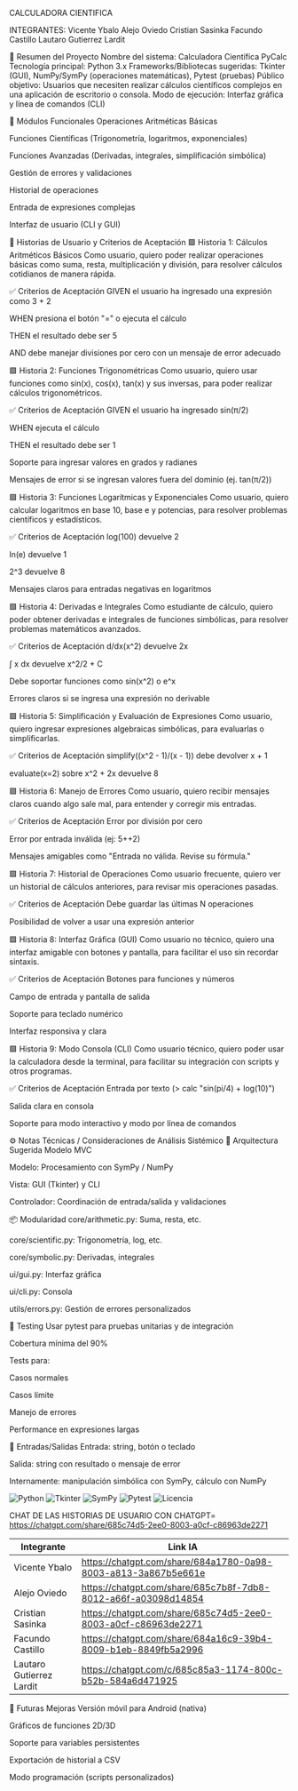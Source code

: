 CALCULADORA CIENTIFICA

INTEGRANTES:
 Vicente Ybalo
 Alejo Oviedo
 Cristian Sasinka
 Facundo Castillo
 Lautaro Gutierrez Lardit

📘 Resumen del Proyecto
Nombre del sistema: Calculadora Científica PyCalc
Tecnología principal: Python 3.x
Frameworks/Bibliotecas sugeridas: Tkinter (GUI), NumPy/SymPy (operaciones matemáticas), Pytest (pruebas)
Público objetivo: Usuarios que necesiten realizar cálculos científicos complejos en una aplicación de escritorio o consola.
Modo de ejecución: Interfaz gráfica y línea de comandos (CLI)

🧩 Módulos Funcionales
Operaciones Aritméticas Básicas

Funciones Científicas (Trigonometría, logaritmos, exponenciales)

Funciones Avanzadas (Derivadas, integrales, simplificación simbólica)

Gestión de errores y validaciones

Historial de operaciones

Entrada de expresiones complejas

Interfaz de usuario (CLI y GUI)

🧠 Historias de Usuario y Criterios de Aceptación
🟩 Historia 1: Cálculos Aritméticos Básicos
Como usuario,
quiero poder realizar operaciones básicas como suma, resta, multiplicación y división,
para resolver cálculos cotidianos de manera rápida.

✅ Criterios de Aceptación
GIVEN el usuario ha ingresado una expresión como 3 + 2

WHEN presiona el botón "=" o ejecuta el cálculo

THEN el resultado debe ser 5

AND debe manejar divisiones por cero con un mensaje de error adecuado

🟩 Historia 2: Funciones Trigonométricas
Como usuario,
quiero usar funciones como sin(x), cos(x), tan(x) y sus inversas,
para poder realizar cálculos trigonométricos.

✅ Criterios de Aceptación
GIVEN el usuario ha ingresado sin(π/2)

WHEN ejecuta el cálculo

THEN el resultado debe ser 1

Soporte para ingresar valores en grados y radianes

Mensajes de error si se ingresan valores fuera del dominio (ej. tan(π/2))

🟩 Historia 3: Funciones Logarítmicas y Exponenciales
Como usuario,
quiero calcular logaritmos en base 10, base e y potencias,
para resolver problemas científicos y estadísticos.

✅ Criterios de Aceptación
log(100) devuelve 2

ln(e) devuelve 1

2^3 devuelve 8

Mensajes claros para entradas negativas en logaritmos

🟩 Historia 4: Derivadas e Integrales
Como estudiante de cálculo,
quiero poder obtener derivadas e integrales de funciones simbólicas,
para resolver problemas matemáticos avanzados.

✅ Criterios de Aceptación
d/dx(x^2) devuelve 2x

∫ x dx devuelve x^2/2 + C

Debe soportar funciones como sin(x^2) o e^x

Errores claros si se ingresa una expresión no derivable

🟩 Historia 5: Simplificación y Evaluación de Expresiones
Como usuario,
quiero ingresar expresiones algebraicas simbólicas,
para evaluarlas o simplificarlas.

✅ Criterios de Aceptación
simplify((x^2 - 1)/(x - 1)) debe devolver x + 1

evaluate(x=2) sobre x^2 + 2x devuelve 8

🟩 Historia 6: Manejo de Errores
Como usuario,
quiero recibir mensajes claros cuando algo sale mal,
para entender y corregir mis entradas.

✅ Criterios de Aceptación
Error por división por cero

Error por entrada inválida (ej: 5++2)

Mensajes amigables como "Entrada no válida. Revise su fórmula."

🟩 Historia 7: Historial de Operaciones
Como usuario frecuente,
quiero ver un historial de cálculos anteriores,
para revisar mis operaciones pasadas.

✅ Criterios de Aceptación
Debe guardar las últimas N operaciones

Posibilidad de volver a usar una expresión anterior

🟩 Historia 8: Interfaz Gráfica (GUI)
Como usuario no técnico,
quiero una interfaz amigable con botones y pantalla,
para facilitar el uso sin recordar sintaxis.

✅ Criterios de Aceptación
Botones para funciones y números

Campo de entrada y pantalla de salida

Soporte para teclado numérico

Interfaz responsiva y clara

🟩 Historia 9: Modo Consola (CLI)
Como usuario técnico,
quiero poder usar la calculadora desde la terminal,
para facilitar su integración con scripts y otros programas.

✅ Criterios de Aceptación
Entrada por texto (> calc "sin(pi/4) + log(10)")

Salida clara en consola

Soporte para modo interactivo y modo por línea de comandos

⚙️ Notas Técnicas / Consideraciones de Análisis Sistémico
🔧 Arquitectura Sugerida
Modelo MVC

Modelo: Procesamiento con SymPy / NumPy

Vista: GUI (Tkinter) y CLI

Controlador: Coordinación de entrada/salida y validaciones

📦 Modularidad
core/arithmetic.py: Suma, resta, etc.

core/scientific.py: Trigonometría, log, etc.

core/symbolic.py: Derivadas, integrales

ui/gui.py: Interfaz gráfica

ui/cli.py: Consola

utils/errors.py: Gestión de errores personalizados

🧪 Testing
Usar pytest para pruebas unitarias y de integración

Cobertura mínima del 90%

Tests para:

Casos normales

Casos límite

Manejo de errores

Performance en expresiones largas

🔁 Entradas/Salidas
Entrada: string, botón o teclado

Salida: string con resultado o mensaje de error

Internamente: manipulación simbólica con SymPy, cálculo con NumPy






![Python](https://img.shields.io/badge/Python-3.10%2B-blue)
![Tkinter](https://img.shields.io/badge/GUI-Tkinter-green)
![SymPy](https://img.shields.io/badge/Math-SymPy%2FNumPy-orange)
![Pytest](https://img.shields.io/badge/Testing-Pytest-success)
![Licencia](https://img.shields.io/badge/Licencia-MIT-yellow)

CHAT DE LAS HISTORIAS DE USUARIO CON CHATGPT= https://chatgpt.com/share/685c74d5-2ee0-8003-a0cf-c86963de2271

| Integrante                | Link IA |
|---------------------------|---------|
| Vicente Ybalo             | https://chatgpt.com/share/684a1780-0a98-8003-a813-3a867b5e661e |
| Alejo Oviedo              | https://chatgpt.com/share/685c7b8f-7db8-8012-a66f-a03098d14854 |
| Cristian Sasinka          | https://chatgpt.com/share/685c74d5-2ee0-8003-a0cf-c86963de2271 |
| Facundo Castillo          | https://chatgpt.com/share/684a16c9-39b4-8009-b1eb-8849fb5a2996 |
| Lautaro Gutierrez Lardit  | https://chatgpt.com/c/685c85a3-1174-800c-b52b-584a6d471925 |


🚀 Futuras Mejoras
Versión móvil para Android (nativa)

Gráficos de funciones 2D/3D

Soporte para variables persistentes

Exportación de historial a CSV

Modo programación (scripts personalizados)

